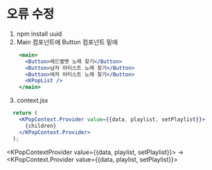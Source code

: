 # 오류 수정

1. npm install uuid
2. Main 컴포넌트에 Button 컴포넌트 밑에
```jsx
    <main>
      <Button>레드벨벳 노래 찾기</Button>
      <Button>남자 아티스트 노래 찾기</Button>
      <Button>여자 아티스트 노래 찾기</Button>
      <KPopList />
    </main>
```
3. context.jsx

```jsx
  return (
    <KPopContext.Provider value={{data, playlist, setPlaylist}}>
      {children}
    </KPopContext.Provider>
  );
```

<KPopContextProvider value={{data, playlist, setPlaylist}}>
->
<KPopContext.Provider value={{data, playlist, setPlaylist}}>